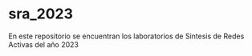 # sra_2023
En este repositorio se encuentran los laboratorios de Sintesis de Redes Activas del año 2023
